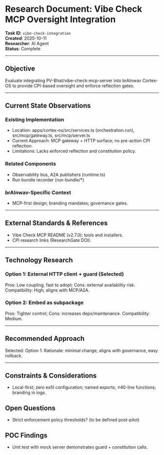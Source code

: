 # Research Document: Vibe Check MCP Oversight Integration

**Task ID**: `vibe-check-integration`  
**Created**: 2025-10-11  
**Researcher**: AI Agent  
**Status**: Complete

---

## Objective
Evaluate integrating PV-Bhat/vibe-check-mcp-server into brAInwav Cortex-OS to provide CPI-based oversight and enforce reflection gates.

---

## Current State Observations
### Existing Implementation
- Location: apps/cortex-os/src/services.ts (orchestration.run), src/mcp/gateway.ts, src/mcp/server.ts
- Current Approach: MCP gateway + HTTP surface; no pre-action CPI reflection.
- Limitations: Lacks enforced reflection and constitution policy.

### Related Components
- Observability bus, A2A publishers (runtime.ts)
- Run bundle recorder (run-bundle/*)

### brAInwav-Specific Context
- MCP-first design; branding mandates; governance gates.

---

## External Standards & References
- Vibe Check MCP README (v2.7.0): tools and installers.
- CPI research links (ResearchGate DOI).

---

## Technology Research
### Option 1: External HTTP client + guard (Selected)
Pros: Low coupling, fast to adopt; Cons: external availability risk.
Compatibility: High; aligns with MCP/A2A.

### Option 2: Embed as subpackage
Pros: Tighter control; Cons: increases deps/maintenance.
Compatibility: Medium.

---

## Recommended Approach
Selected: Option 1. Rationale: minimal change, aligns with governance, easy rollback.

---

## Constraints & Considerations
- Local-first; zero exfil configuration; named exports; ≤40-line functions; branding in logs.

## Open Questions
- Strict enforcement policy thresholds? (to be defined post-pilot)

## POC Findings
- Unit test with mock server demonstrates guard + constitution calls.